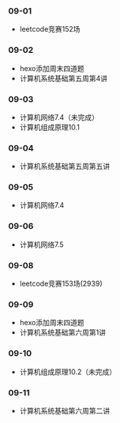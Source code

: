 ### 09-01
* leetcode竞赛152场
### 09-02
* hexo添加周末四道题
* 计算机系统基础第五周第4讲
### 09-03
* 计算机网络7.4（未完成）
* 计算机组成原理10.1
### 09-04
* 计算机系统基础第五周第五讲
### 09-05
* 计算机网络7.4
### 09-06
* 计算机网络7.5
### 09-08
* leetcode竞赛153场(2939)
### 09-09
* hexo添加周末四道题
* 计算机系统基础第六周第1讲
### 09-10
* 计算机组成原理10.2（未完成）
### 09-11
* 计算机系统基础第六周第二讲